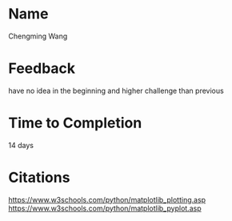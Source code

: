 # Name
Chengming Wang

# Feedback
have no idea in the beginning and higher challenge than previous

# Time to Completion
14 days

# Citations
https://www.w3schools.com/python/matplotlib_plotting.asp
https://www.w3schools.com/python/matplotlib_pyplot.asp